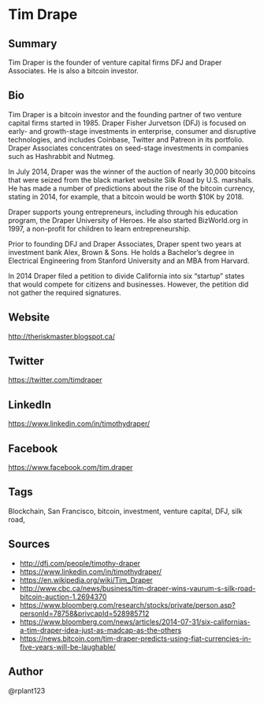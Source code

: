 # Tim Drape

## Summary
Tim Draper is the founder of venture capital firms DFJ and Draper Associates. He is also a bitcoin investor.

## Bio
Tim Draper is a bitcoin investor and the founding partner of two venture capital firms started in 1985. Draper Fisher Jurvetson (DFJ) is focused on early- and growth-stage investments in enterprise, consumer and disruptive technologies, and includes Coinbase, Twitter and Patreon in its portfolio. Draper Associates concentrates on  seed-stage investments in companies such as Hashrabbit and Nutmeg. 

In July 2014, Draper was the winner of the auction of nearly 30,000 bitcoins that were seized from the black market website Silk Road by U.S. marshals. He has made a number of predictions about the rise of the bitcoin currency, stating in 2014, for example, that a bitcoin would be worth $10K by 2018.

Draper supports young entrepreneurs, including through his education program, the Draper University of Heroes. He also started BizWorld.org in 1997, a non-profit for children to learn entrepreneurship. 

Prior to founding DFJ and Draper Associates, Draper spent two years at investment bank Alex, Brown & Sons. He holds a Bachelor’s degree in Electrical Engineering from Stanford University and an MBA from Harvard. 

In 2014 Draper filed a petition to divide California into six “startup” states that would compete for citizens and businesses. However, the petition did not gather the required signatures. 

## Website
http://theriskmaster.blogspot.ca/

## Twitter
https://twitter.com/timdraper

## LinkedIn
https://www.linkedin.com/in/timothydraper/

## Facebook
https://www.facebook.com/tim.draper

## Tags
Blockchain, San Francisco, bitcoin, investment, venture capital, DFJ, silk road,

## Sources
* http://dfj.com/people/timothy-draper
* https://www.linkedin.com/in/timothydraper/
* https://en.wikipedia.org/wiki/Tim_Draper
* http://www.cbc.ca/news/business/tim-draper-wins-vaurum-s-silk-road-bitcoin-auction-1.2694370
* https://www.bloomberg.com/research/stocks/private/person.asp?personId=78758&privcapId=528985712
* https://www.bloomberg.com/news/articles/2014-07-31/six-californias-a-tim-draper-idea-just-as-madcap-as-the-others
* https://news.bitcoin.com/tim-draper-predicts-using-fiat-currencies-in-five-years-will-be-laughable/

## Author
@rplant123
